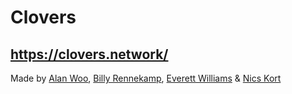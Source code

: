 # Clovers

## https://clovers.network/

Made by [Alan Woo](https://github.com/alancwoo/), [Billy Rennekamp](https://github.com/okwme/), [Everett Williams](https://github.com/evvinfo) & [Nics Kort](https://github.com/n-kort/) 
